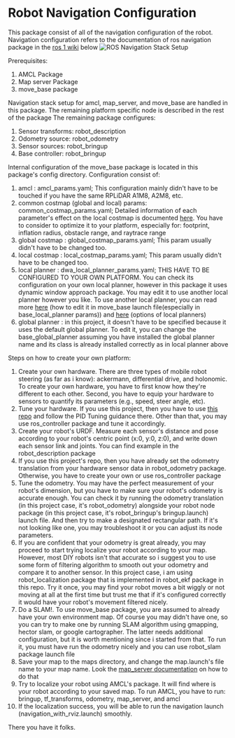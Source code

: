 # Robot Navigation Configuration

This package consist of all of the navigation configuration of the robot. Navigation configuration refers to the documentation of ros navigation package in the [ros 1 wiki](https://wiki.ros.org/navigation/Tutorials/RobotSetup) below
![ROS Navigation Stack Setup](https://wiki.ros.org/navigation/Tutorials/RobotSetup?action=AttachFile&do=get&target=overview_tf_small.png)

Prerequisites:
1. AMCL Package
2. Map server Package
3. move_base package

Navigation stack setup for amcl, map_server, and move_base are handled in this package. The remaining platform specific node is described in the rest of the package
The remaining package configures:
1. Sensor transforms: robot_description
2. Odometry source: robot_odometry
3. Sensor sources: robot_bringup
4. Base controller: robot_bringup

Internal configuration of the move_base package is located in this package's config directory. Configuration consist of:
1. amcl : amcl_params.yaml; This configuration mainly didn't have to be touched if you have the same RPLiDAR A1M8, A2M8, etc.
2. common costmap (global and local) params: common_costmap_params.yaml; Detailed information of each parameter's effect on the local costmap is documented [here](https://wiki.ros.org/navigation/Tutorials/RobotSetup#Costmap_Configuration_.28local_costmap.29_.26_.28global_costmap.29). You have to consider to optimize it to your platform, especially for: footprint, inflation radius, obstacle range, and raytrace range
3. global costmap : global_costmap_params.yaml; This param usually didn't have to be changed too.
4. local costmap : local_costmap_params.yaml; This param usually didn't have to be changed too.
5. local planner : dwa_local_planner_params.yaml; THIS HAVE TO BE CONFIGURED TO YOUR OWN PLATFORM. You can check its configuration on your own local planner, however in this package it uses dynamic window approach package. You may edit it to use another local planner however you like. To use another local planner, you can read more [here](http://wiki.ros.org/move_base) (how to edit it in move_base launch file(especially in base_local_planner params)) and [here](https://wiki.ros.org/nav_core) (options of local planners)
6. global planner : in this project, it doesn't have to be specified because it uses the default global planner. To edit it, you can change the base_global_planner assuming you have installed the global planner name and its class is already installed correctly as in local planner above

Steps on how to create your own platform:
1. Create your own hardware. There are three types of mobile robot steering (as far as i know): ackermann, differential drive, and holonomic.
To create your own hardware, you have to first know how they're different to each other. Second, you have to equip your hardware to sensors to quantify its parameters (e.g., speed, steer angle, etc).
2. Tune your hardware. If you use this project, then you have to use [this repo](https://github.com/samiframadhan/firwmare_robot) and follow the PID Tuning guidance there. Other than that, you may use ros_controller package and tune it accordingly.
3. Create your robot's URDF. Measure each sensor's distance and pose according to your robot's centric point (x:0, y:0, z:0), and write down each sensor link and joints. You can find example in the robot_description package
4. If you use this project's repo, then you have already set the odometry translation from your hardware sensor data in robot_odometry package. Otherwise, you have to create your own or use ros_controller package
5. Tune the odometry. You may have the perfect measurement of your robot's dimension, but you have to make sure your robot's odometry is accurate enough. You can check it by running the odometry translation (in this project case, it's robot_odometry) alongside your robot node package (in this project case, it's robot_bringup's bringup.launch) launch file. And then try to make a designated rectangular path. If it's not looking like one, you may troubleshoot it or you can adjust its node parameters.
6. If you are confident that your odometry is great already, you may proceed to start trying localize your robot according to your map. However, most DIY robots isn't that accurate so i suggest you to use some form of filtering algorithm to smooth out your odometry and compare it to another sensor. In this project case, i am using robot_localization package that is implemented in robot_ekf package in this repo. Try it once, you may find your robot moves a bit wiggly or not moving at all at the first time but trust me that if it's configured correctly it would have your robot's movement filtered nicely.
7. Do a SLAM!. To use move_base package, you are assumed to already have your own environment map. Of course you may didn't have one, so you can try to make one by running SLAM algorithm using gmapping, hector slam, or google cartographer. The latter needs additional configuration, but it is worth mentioning since i started from that. To run it, you must have run the odometry nicely and you can use robot_slam package launch file
8. Save your map to the maps directory, and change the map.launch's file name to your map name. Look the [map_server documentation](http://wiki.ros.org/map_server) on how to do that
9. Try to localize your robot using AMCL's package. It will find where is your robot according to your saved map. To run AMCL, you have to run: bringup, tf_transforms, odometry, map_server, and amcl
10. If the localization success, you will be able to run the navigation launch (navigation_with_rviz.launch) smoothly.

There you have it folks.
